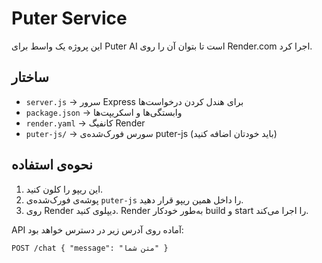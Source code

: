 # Puter Service

این پروژه یک واسط برای Puter AI است تا بتوان آن را روی Render.com اجرا کرد.

## ساختار
- `server.js` → سرور Express برای هندل کردن درخواست‌ها
- `package.json` → وابستگی‌ها و اسکریپت‌ها
- `render.yaml` → کانفیگ Render
- `puter-js/` → سورس فورک‌شده‌ی puter-js (باید خودتان اضافه کنید)

## نحوه‌ی استفاده
1. این ریپو را کلون کنید.
2. پوشه‌ی فورک‌شده‌ی `puter-js` را داخل همین ریپو قرار دهید.
3. روی Render دیپلوی کنید. Render به‌طور خودکار build و start را اجرا می‌کند.

API آماده روی آدرس زیر در دسترس خواهد بود:
```
POST /chat { "message": "متن شما" }
```
